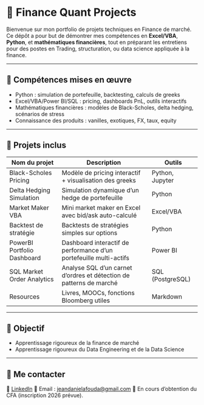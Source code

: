 # 💼 Finance Quant Projects

Bienvenue sur mon portfolio de projets techniques en Finance de marché.
Ce dépôt a pour but de démontrer mes compétences en **Excel/VBA**, **Python**, et **mathématiques financières**, tout en préparant les entretiens pour des postes en Trading, structuration, ou data science appliquée à la finance.

---

## 🧰 Compétences mises en œuvre

- Python : simulation de portefeuille, backtesting, calculs de greeks
- Excel/VBA/Power BI/SQL : pricing, dashboards PnL, outils interactifs
- Mathématiques financières : modèles de Black-Scholes, delta hedging, scénarios de stress
- Connaissance des produits : vanilles, exotiques, FX, taux, equity

---

## 📁 Projets inclus

| Nom du projet | Description | Outils |
|---------------------------|--------------------------------------------------------------------------|------------------|
| Black-Scholes Pricing | Modèle de pricing interactif + visualisation des greeks | Python, Jupyter |
| Delta Hedging Simulation | Simulation dynamique d’un hedge de portefeuille | Python |
| Market Maker VBA | Mini market maker en Excel avec bid/ask auto-calculé | Excel/VBA |
| Backtest de stratégie | Backtests de stratégies simples sur options | Python |
| PowerBI Portfolio Dashboard | Dashboard interactif de performance d’un portefeuille multi-actifs | Power BI |
| SQL Market Order Analytics | Analyse SQL d’un carnet d’ordres et détection de patterns de marché | SQL (PostgreSQL) |
| Resources | Livres, MOOCs, fonctions Bloomberg utiles | Markdown |

---

## 🎯 Objectif

- Apprentissage rigoureux de la finance de marché
- Apprentissage rigoureux du Data Engineering et de la Data Science

---

## 📎 Me contacter

💼 [LinkedIn](linkedin.com/in/jean-daniel-o-afouda-9a5400a7)
📧 Email : jeandanielafouda@gmail.com
📄 En cours d’obtention du CFA (inscription 2026 prévue).
